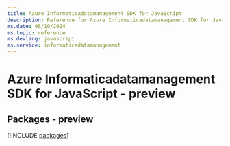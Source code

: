 ```yaml
---
title: Azure Informaticadatamanagement SDK for JavaScript
description: Reference for Azure Informaticadatamanagement SDK for JavaScript
ms.date: 06/10/2024
ms.topic: reference
ms.devlang: javascript
ms.service: informaticadatamanagement
---
```

# Azure Informaticadatamanagement SDK for JavaScript - preview
## Packages - preview
[!INCLUDE [packages](informaticadatamanagement-index.md)]